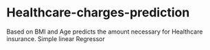 # Healthcare-charges-prediction
Based on BMI and Age predicts the amount necessary for Healthcare insurance. Simple linear Regressor
